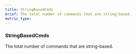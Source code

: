 ```yaml
---
title: StringBasedCmds
brief: The total number of commands that are string-based.
metric_type:
---
```

### StringBasedCmds

The total number of commands that are string-based.
